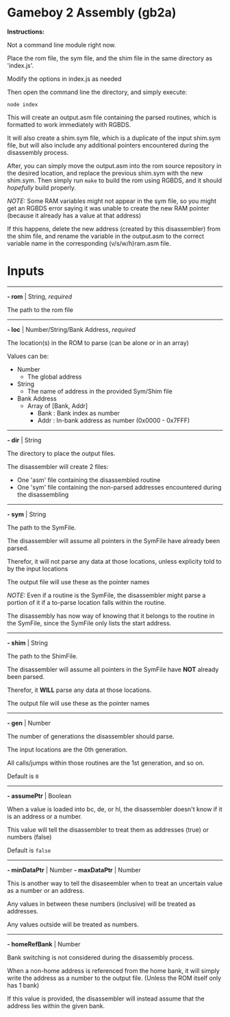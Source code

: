 # Gameboy 2 Assembly (gb2a)

**Instructions:**

Not a command line module right now.

Place the rom file, the sym file, and the shim file in the same directory as 'index.js'.

Modify the options in index.js as needed

Then open the command line the directory, and simply execute:

```
node index
```

This will create an output.asm file containing the parsed routines, which is formatted to work immediately with RGBDS.

It will also create a shim.sym file, which is a duplicate of the input shim.sym file, but will also include any additional pointers encountered during the disassembly process.

After, you can simply move the output.asm into the rom source repository in the desired location, and replace the previous shim.sym with the new shim.sym. Then simply run `make` to build the rom using RGBDS, and it should *hopefully* build properly.

_NOTE:_ Some RAM variables might not appear in the sym file, so you might get an RGBDS error saying it was unable to create the new RAM pointer (because it already has a value at that address)

If this happens, delete the new address (created by this disassembler) from the shim file, and rename the variable in the output.asm to the correct variable name in the corresponding (v/s/w/h)ram.asm file.

# Inputs

---
**- rom** | String, _required_

The path to the rom file

---

**- loc** | Number/String/Bank Address, _required_

The location(s) in the ROM to parse (can be alone or in an array)

Values can be:
  * Number
    * The global address
  * String
    * The name of address in the provided Sym/Shim file
  * Bank Address 
    * Array of [Bank, Addr]
	  * Bank : Bank index as number
	  * Addr : In-bank address as number (0x0000 - 0x7FFF)

---

**- dir** | String

The directory to place the output files.

The disassembler will create 2 files:
  * One 'asm' file containing the disassembled routine
  * One 'sym' file containing the non-parsed addresses encountered during the disassembling

---

**- sym** | String

The path to the SymFile.

The disassembler will assume all pointers in the SymFile have already been parsed.

Therefor, it will not parse any data at those locations, unless explicity told to by the input locations

The output file will use these as the pointer names

_NOTE:_ Even if a routine is the SymFile, the disassembler might parse a portion of it if a to-parse location falls within the routine.

The disassembly has now way of knowing that it belongs to the routine in the SymFile, since the SymFile only lists the start address.

---

**- shim** | String

The path to the ShimFile.

The disassembler will assume all pointers in the SymFile have **NOT** already been parsed.

Therefor, it **WILL** parse any data at those locations.

The output file will use these as the pointer names

---

**- gen** | Number

The number of generations the disassembler should parse.

The input locations are the 0th generation.

All calls/jumps within those routines are the 1st generation, and so on.

Default is `0`

---

**- assumePtr** | Boolean

When a value is loaded into bc, de, or hl, the disassembler doesn't know if it is an address or a number.

This value will tell the disassembler to treat them as addresses (true) or numbers (false)

Default is `false`

---

**- minDataPtr** | Number
**- maxDataPtr** | Number

This is another way to tell the disaseembler when to treat an uncertain value as a number or an address.

Any values in between these numbers (inclusive) will be treated as addresses.

Any values outside will be treated as numbers.

---

**- homeRefBank** | Number

Bank switching is not considered during the disassembly process.

When a non-home address is referenced from the home bank, it will simply write the address as a number to the output file. (Unless the ROM itself only has 1 bank)

If this value is provided, the disassembler will instead assume that the address lies within the given bank.